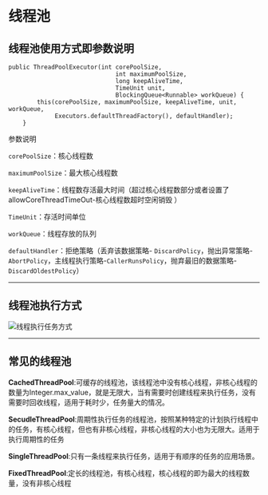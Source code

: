 # 线程池

## 线程池使用方式即参数说明	

```
public ThreadPoolExecutor(int corePoolSize,
                              int maximumPoolSize,
                              long keepAliveTime,
                              TimeUnit unit,
                              BlockingQueue<Runnable> workQueue) {
        this(corePoolSize, maximumPoolSize, keepAliveTime, unit, workQueue,
             Executors.defaultThreadFactory(), defaultHandler);
    }
```

参数说明 

`corePoolSize`：核心线程数

`maximumPoolSize`：最大核心线程数

`keepAliveTime`：线程数存活最大时间（超过核心线程数部分或者设置了allowCoreThreadTimeOut-核心线程数超时空闲销毁 ）

`TimeUnit`：存活时间单位

`workQueue`：线程存放的队列

`defaultHandler`：拒绝策略（丢弃该数据策略- `DiscardPolicy`，抛出异常策略-`AbortPolicy`，主线程执行策略-`CallerRunsPolicy`，抛弃最旧的数据策略-`DiscardOldestPolicy`）

------

## 线程池执行方式

![线程执行任务方式](D:\笔记\typora\pic\2018041900353665.jpg)

------

## 常见的线程池

**CachedThreadPool**:可缓存的线程池，该线程池中没有核心线程，非核心线程的数量为Integer.max_value，就是无限大，当有需要时创建线程来执行任务，没有需要时回收线程，适用于耗时少，任务量大的情况。 

**SecudleThreadPool**:周期性执行任务的线程池，按照某种特定的计划执行线程中的任务，有核心线程，但也有非核心线程，非核心线程的大小也为无限大。适用于执行周期性的任务 

**SingleThreadPool**:只有一条线程来执行任务，适用于有顺序的任务的应用场景。 

**FixedThreadPool**:定长的线程池，有核心线程，核心线程的即为最大的线程数量，没有非核心线程 